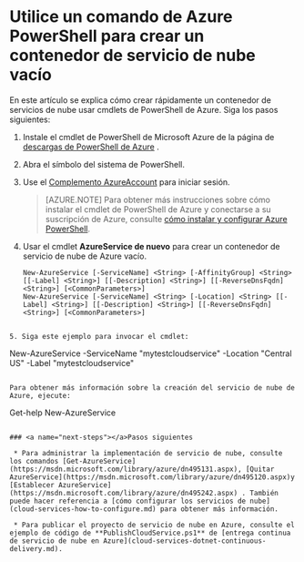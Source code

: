 <properties
   pageTitle="Crear un contenedor de servicio de nube con PowerShell | Microsoft Azure"
   description="En este artículo se explica cómo crear un contenedor de servicio de nube con PowerShell. El contenedor aloja roles de web y trabajador."
   services="cloud-services"
   documentationCenter=".net"
   authors="cawaMS"
   manager="timlt"
   editor=""/>

<tags
   ms.service="cloud-services"
   ms.devlang="dotnet"
   ms.topic="article"
   ms.tgt_pltfrm="powershell"
   ms.workload="na"
   ms.date="07/29/2016"
   ms.author="cawa"/>

# <a name="use-an-azure-powershell-command-to-create-an-empty-cloud-service-container"></a>Utilice un comando de Azure PowerShell para crear un contenedor de servicio de nube vacío
En este artículo se explica cómo crear rápidamente un contenedor de servicios de nube usar cmdlets de PowerShell de Azure. Siga los pasos siguientes:

1. Instale el cmdlet de PowerShell de Microsoft Azure de la página de [descargas de PowerShell de Azure](http://aka.ms/webpi-azps) .
2. Abra el símbolo del sistema de PowerShell.
3. Use el [Complemento AzureAccount](https://msdn.microsoft.com/library/dn495128.aspx) para iniciar sesión.

    > [AZURE.NOTE] Para obtener más instrucciones sobre cómo instalar el cmdlet de PowerShell de Azure y conectarse a su suscripción de Azure, consulte [cómo instalar y configurar Azure PowerShell](../powershell-install-configure.md).

4. Usar el cmdlet **AzureService de nuevo** para crear un contenedor de servicio de nube de Azure vacío.

    ```
    New-AzureService [-ServiceName] <String> [-AffinityGroup] <String> [[-Label] <String>] [[-Description] <String>] [[-ReverseDnsFqdn] <String>] [<CommonParameters>]
    New-AzureService [-ServiceName] <String> [-Location] <String> [[-Label] <String>] [[-Description] <String>] [[-ReverseDnsFqdn] <String>] [<CommonParameters>]
```

5. Siga este ejemplo para invocar el cmdlet:
```
New-AzureService -ServiceName "mytestcloudservice" -Location "Central US" -Label "mytestcloudservice"
```

Para obtener más información sobre la creación del servicio de nube de Azure, ejecute:
```
Get-help New-AzureService
```

### <a name="next-steps"></a>Pasos siguientes

 * Para administrar la implementación de servicio de nube, consulte los comandos [Get-AzureService](https://msdn.microsoft.com/library/azure/dn495131.aspx), [Quitar AzureService](https://msdn.microsoft.com/library/azure/dn495120.aspx)y [Establecer AzureService](https://msdn.microsoft.com/library/azure/dn495242.aspx) . También puede hacer referencia a [cómo configurar los servicios de nube](cloud-services-how-to-configure.md) para obtener más información.

 * Para publicar el proyecto de servicio de nube en Azure, consulte el ejemplo de código de **PublishCloudService.ps1** de [entrega continua de servicio de nube en Azure](cloud-services-dotnet-continuous-delivery.md).
